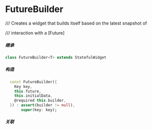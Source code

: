 # FutureBuilder

/// Creates a widget that builds itself based on the latest snapshot of

/// interaction with a [Future]

##### 继承
``` dart
class FutureBuilder<T> extends StatefulWidget
```
##### 构造

``` dart
  const FutureBuilder({
    Key key,
    this.future,
    this.initialData,
    @required this.builder,
  }) : assert(builder != null),
       super(key: key);
```
##### 关联

<!-- [Stack](./Stack.md)

[Container](./Container.md)

[ScaleTransition](./ScaleTransition.md)

[AnimatedBuilder](./AnimatedBuilder.md)

[RefreshProgressIndicator](./RefreshProgressIndicator.md)

[Positioned](./Positioned.html) -->

